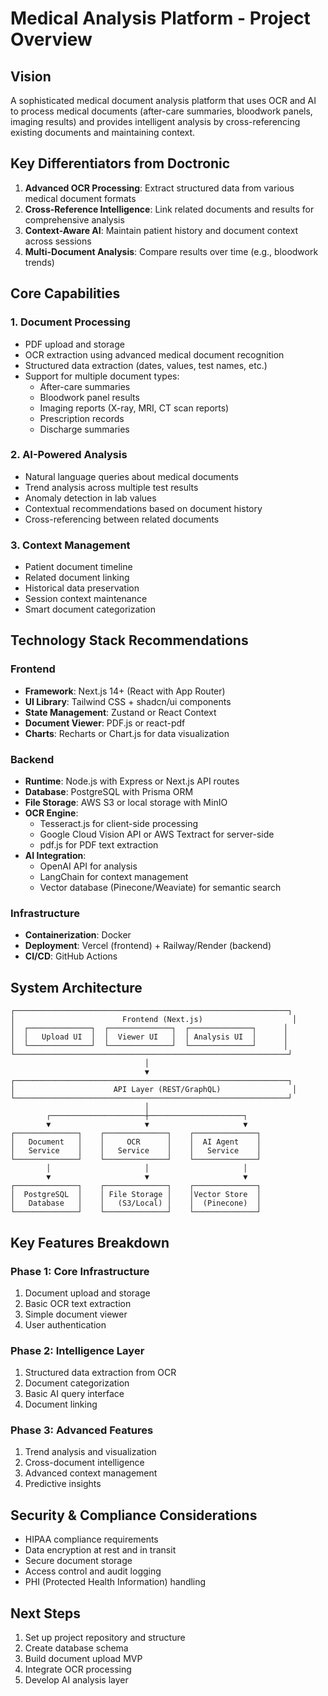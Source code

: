# Medical Analysis Platform - Project Overview

## Vision
A sophisticated medical document analysis platform that uses OCR and AI to process medical documents (after-care summaries, bloodwork panels, imaging results) and provides intelligent analysis by cross-referencing existing documents and maintaining context.

## Key Differentiators from Doctronic
1. **Advanced OCR Processing**: Extract structured data from various medical document formats
2. **Cross-Reference Intelligence**: Link related documents and results for comprehensive analysis
3. **Context-Aware AI**: Maintain patient history and document context across sessions
4. **Multi-Document Analysis**: Compare results over time (e.g., bloodwork trends)

## Core Capabilities

### 1. Document Processing
- PDF upload and storage
- OCR extraction using advanced medical document recognition
- Structured data extraction (dates, values, test names, etc.)
- Support for multiple document types:
  - After-care summaries
  - Bloodwork panel results
  - Imaging reports (X-ray, MRI, CT scan reports)
  - Prescription records
  - Discharge summaries

### 2. AI-Powered Analysis
- Natural language queries about medical documents
- Trend analysis across multiple test results
- Anomaly detection in lab values
- Contextual recommendations based on document history
- Cross-referencing between related documents

### 3. Context Management
- Patient document timeline
- Related document linking
- Historical data preservation
- Session context maintenance
- Smart document categorization

## Technology Stack Recommendations

### Frontend
- **Framework**: Next.js 14+ (React with App Router)
- **UI Library**: Tailwind CSS + shadcn/ui components
- **State Management**: Zustand or React Context
- **Document Viewer**: PDF.js or react-pdf
- **Charts**: Recharts or Chart.js for data visualization

### Backend
- **Runtime**: Node.js with Express or Next.js API routes
- **Database**: PostgreSQL with Prisma ORM
- **File Storage**: AWS S3 or local storage with MinIO
- **OCR Engine**: 
  - Tesseract.js for client-side processing
  - Google Cloud Vision API or AWS Textract for server-side
  - pdf.js for PDF text extraction
- **AI Integration**:
  - OpenAI API for analysis
  - LangChain for context management
  - Vector database (Pinecone/Weaviate) for semantic search

### Infrastructure
- **Containerization**: Docker
- **Deployment**: Vercel (frontend) + Railway/Render (backend)
- **CI/CD**: GitHub Actions

## System Architecture

```
┌─────────────────────────────────────────────────────────────┐
│                        Frontend (Next.js)                    │
│  ┌──────────────┐  ┌──────────────┐  ┌──────────────┐      │
│  │   Upload UI  │  │  Viewer UI   │  │ Analysis UI  │      │
│  └──────────────┘  └──────────────┘  └──────────────┘      │
└─────────────────────────────────────────────────────────────┘
                              │
                              ▼
┌─────────────────────────────────────────────────────────────┐
│                      API Layer (REST/GraphQL)                │
└─────────────────────────────────────────────────────────────┘
                              │
        ┌─────────────────────┼─────────────────────┐
        ▼                     ▼                     ▼
┌──────────────┐    ┌──────────────┐    ┌──────────────┐
│   Document   │    │     OCR      │    │  AI Agent    │
│   Service    │    │   Service    │    │   Service    │
└──────────────┘    └──────────────┘    └──────────────┘
        │                     │                     │
        ▼                     ▼                     ▼
┌──────────────┐    ┌──────────────┐    ┌──────────────┐
│  PostgreSQL  │    │ File Storage │    │Vector Store  │
│   Database   │    │   (S3/Local) │    │  (Pinecone)  │
└──────────────┘    └──────────────┘    └──────────────┘
```

## Key Features Breakdown

### Phase 1: Core Infrastructure
1. Document upload and storage
2. Basic OCR text extraction
3. Simple document viewer
4. User authentication

### Phase 2: Intelligence Layer
1. Structured data extraction from OCR
2. Document categorization
3. Basic AI query interface
4. Document linking

### Phase 3: Advanced Features
1. Trend analysis and visualization
2. Cross-document intelligence
3. Advanced context management
4. Predictive insights

## Security & Compliance Considerations
- HIPAA compliance requirements
- Data encryption at rest and in transit
- Secure document storage
- Access control and audit logging
- PHI (Protected Health Information) handling

## Next Steps
1. Set up project repository and structure
2. Create database schema
3. Build document upload MVP
4. Integrate OCR processing
5. Develop AI analysis layer